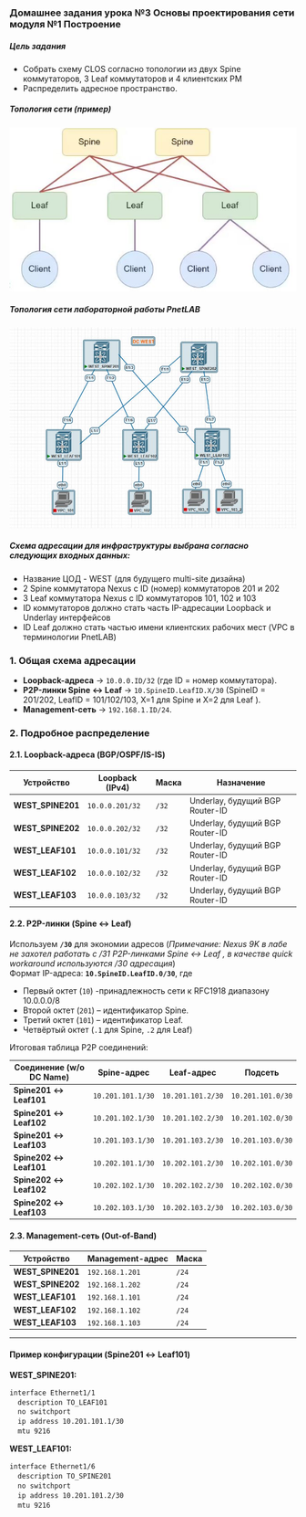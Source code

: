 ### Домашнее задания урока №3  Основы проектирования сети  модуля №1 Построение

##### Цель задания
- Собрать схему CLOS согласно топологии из двух Spine коммутаторов, 3 Leaf коммутаторов и 4 клиентских РМ
- Распределить адресное пространство.

##### Топология сети (пример)


 [<img src="CLOS_topology_example.JPG">](https://github.com/R0gerWilco/OTUS_DC/blob/main/Homework/Module1/Lesson03/CLOS_topology_example.JPG)


##### Топология сети лабораторной работы PnetLAB

 [<img src="WEST_DC_topology.JPG">](https://github.com/R0gerWilco/OTUS_DC/blob/main/Homework/Module1/Lesson03/WEST_DC_topology.JPG)


##### Схема адресации для инфраструктуры выбрана согласно следующих входных данных:
- Название ЦОД - WEST (для будущего multi-site дизайна)
- 2 Spine коммутатора Nexus  с ID (номер) коммутаторов 201 и 202
- 3 Leaf коммутатора Nexus  с ID коммутаторов 101, 102 и 103
- ID коммутаторов должно стать часть IP-адресации Loopback и Underlay интерфейсов
- ID Leaf должно стать частью имени клиентских рабочих мест (VPC в терминологии PnetLAB)



### **1. Общая схема адресации**
- **Loopback-адреса** → `10.0.0.ID/32` (где ID = номер коммутатора).  
- **P2P-линки Spine ↔ Leaf** → `10.SpineID.LeafID.X/30` (SpineID = 201/202, LeafID = 101/102/103, X=1 для Spine и X=2 для Leaf ).  
- **Management-сеть** → `192.168.1.ID/24`.  



### **2. Подробное раcпределение**
#### **2.1. Loopback-адреса (BGP/OSPF/IS-IS)**
| Устройство  | Loopback (IPv4)  | Маска  | Назначение            |
|-------------|------------------|--------|-----------------------|
| **WEST_SPINE201** | `10.0.0.201/32`  | `/32`  | Underlay, будущий BGP Router-ID |
| **WEST_SPINE202** | `10.0.0.202/32`  | `/32`  | Underlay, будущий BGP Router-ID |
| **WEST_LEAF101**  | `10.0.0.101/32`  | `/32`  | Underlay, будущий BGP Router-ID |
| **WEST_LEAF102**  | `10.0.0.102/32`  | `/32`  | Underlay, будущий BGP Router-ID |
| **WEST_LEAF103**  | `10.0.0.103/32`  | `/32`  | Underlay, будущий BGP Router-ID |

#### **2.2. P2P-линки (Spine ↔ Leaf)**
Используем **`/30`**  для экономии адресов (_Примечание: Nexus 9K в лабе не захотел работать с /31 P2P-линками Spine ↔ Leaf , в качестве  quick workaround используются /30 адресация_)   
Формат IP-адреса: **`10.SpineID.LeafID.0/30`**, где
   - Первый октет (`10`)  -принадлежность сети к RFC1918 диапазону 10.0.0.0/8
   - Второй октет (`201`) – идентификатор Spine.  
   - Третий октет (`101`) – идентификатор Leaf.  
   - Четвёртый октет (`.1` для Spine, `.2` для Leaf)

Итоговая таблица P2P соединений:

| Соединение (w/o DC Name)| Spine-адрес       | Leaf-адрес        | Подсеть            |
|-------------------------|-------------------|-------------------|--------------------|
| **Spine201 ↔ Leaf101**  | `10.201.101.1/30` | `10.201.101.2/30` | `10.201.101.0/30`  |
| **Spine201 ↔ Leaf102**  | `10.201.102.1/30` | `10.201.102.2/30` | `10.201.102.0/30`  |
| **Spine201 ↔ Leaf103**  | `10.201.103.1/30` | `10.201.103.2/30` | `10.201.103.0/30`  |
| **Spine202 ↔ Leaf101**  | `10.202.101.1/30` | `10.202.101.2/30` | `10.202.101.0/30`  |
| **Spine202 ↔ Leaf102**  | `10.202.102.1/30` | `10.202.102.2/30` | `10.202.102.0/30`  |
| **Spine202 ↔ Leaf103**  | `10.202.103.1/30` | `10.202.103.2/30` | `10.202.103.0/30`  |


#### **2.3. Management-сеть (Out-of-Band)**
| Устройство        | Management-адрес | Маска  |
|-------------------|------------------|--------|
| **WEST_SPINE201** | `192.168.1.201`  | `/24`  |
| **WEST_SPINE202** | `192.168.1.202`  | `/24`  |
| **WEST_LEAF101**  | `192.168.1.101`  | `/24`  |
| **WEST_LEAF102**  | `192.168.1.102`  | `/24`  |
| **WEST_LEAF103**  | `192.168.1.103`  | `/24`  |

---
#### **Пример конфигурации (Spine201 ↔ Leaf101)**
**WEST_SPINE201:**
```bash
interface Ethernet1/1
  description TO_LEAF101
  no switchport
  ip address 10.201.101.1/30
  mtu 9216
```

**WEST_LEAF101:**
```bash
interface Ethernet1/6
  description TO_SPINE201
  no switchport
  ip address 10.201.101.2/30
  mtu 9216
```

